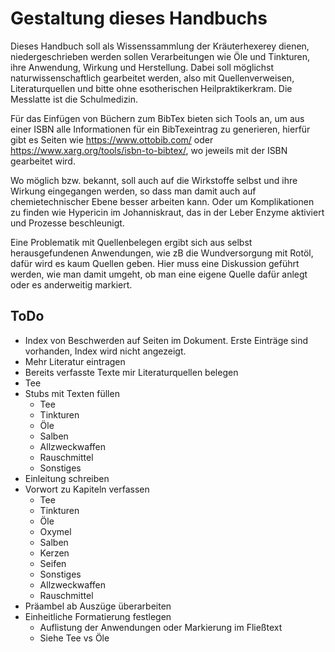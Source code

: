 # Gestaltung dieses Handbuchs

Dieses Handbuch soll als Wissenssammlung der Kräuterhexerey dienen, niedergeschrieben werden sollen Verarbeitungen wie Öle und Tinkturen, ihre Anwendung, Wirkung und Herstellung. Dabei soll möglichst naturwissenschaftlich gearbeitet werden, also mit Quellenverweisen, Literaturquellen und bitte ohne esotherischen Heilpraktikerkram. Die Messlatte ist die Schulmedizin.  

Für das Einfügen von Büchern zum BibTex bieten sich Tools an, um aus einer ISBN alle Informationen für ein BibTexeintrag zu generieren, hierfür gibt es Seiten wie <https://www.ottobib.com/> oder <https://www.xarg.org/tools/isbn-to-bibtex/>, wo jeweils mit der ISBN gearbeitet wird.  

Wo möglich bzw. bekannt, soll auch auf die Wirkstoffe selbst und ihre Wirkung eingegangen werden, so dass man damit auch auf chemietechnischer Ebene besser arbeiten kann. Oder um Komplikationen zu finden wie Hypericin im Johanniskraut, das in der Leber Enzyme aktiviert und Prozesse beschleunigt.  

Eine Problematik mit Quellenbelegen ergibt sich aus selbst herausgefundenen Anwendungen, wie zB die Wundversorgung mit Rotöl, dafür wird es kaum Quellen geben. Hier muss eine Diskussion geführt werden, wie man damit umgeht, ob man eine eigene Quelle dafür anlegt oder es anderweitig markiert.

## ToDo

- Index von Beschwerden auf Seiten im Dokument. Erste Einträge sind vorhanden, Index wird nicht angezeigt.
- Mehr Literatur eintragen
- Bereits verfasste Texte mir Literaturquellen belegen
- Tee
- Stubs mit Texten füllen
	- Tee
	- Tinkturen
	- Öle
	- Salben
	- Allzweckwaffen
	- Rauschmittel
	- Sonstiges
- Einleitung schreiben
- Vorwort zu Kapiteln verfassen
	- Tee
	- Tinkturen
	- Öle
	- Oxymel
	- Salben
	- Kerzen
	- Seifen
	- Sonstiges
	- Allzweckwaffen
	- Rauschmittel
- Präambel ab Auszüge überarbeiten
- Einheitliche Formatierung festlegen
	- Auflistung der Anwendungen oder Markierung im Fließtext
	- Siehe Tee vs Öle
